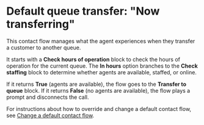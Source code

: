 # Default queue transfer: "Now transferring"<a name="default-queue-transfer"></a>

This contact flow manages what the agent experiences when they transfer a customer to another queue\.

It starts with a **Check hours of operation** block to check the hours of operation for the current queue\. The **In hours** option branches to the **Check staffing** block to determine whether agents are available, staffed, or online\. 

If it returns **True** \(agents are available\), the flow goes to the **Transfer to queue** block\. If it returns **False** \(no agents are available\), the flow plays a prompt and disconnects the call\.

For instructions about how to override and change a default contact flow, see [Change a default contact flow](change-default-contact-flow.md)\.